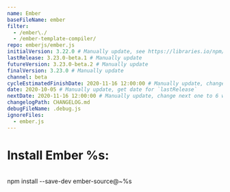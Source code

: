 ```yaml
---
name: Ember
baseFileName: ember
filter:
  - /ember\./
  - /ember-template-compiler/
repo: emberjs/ember.js
initialVersion: 3.22.0 # Manually update, see https://libraries.io/npm/ember-source throughout
lastRelease: 3.23.0-beta.1 # Manually update
futureVersion: 3.23.0-beta.2 # Manually update
finalVersion: 3.23.0 # Manually update
channel: beta
cycleEstimatedFinishDate: 2020-11-16 12:00:00 # Manually update, change next one to 6 weeks from this date...regardless of delays in the release
date: 2020-10-05 # Manually update, get date for `lastRelease`
nextDate: 2020-11-16 12:00:00 # Manually update, change next one to 6 weeks from this date...regardless of delays in the release
changelogPath: CHANGELOG.md
debugFileName: .debug.js
ignoreFiles:
  - ember.js
---
```

# Install Ember %s:
<br>
npm install --save-dev ember-source@~%s

